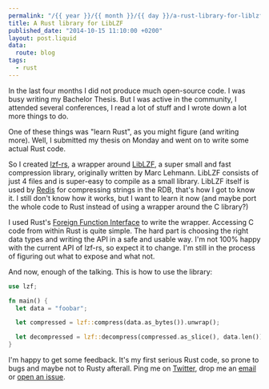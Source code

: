 ```yaml
---
permalink: "/{{ year }}/{{ month }}/{{ day }}/a-rust-library-for-liblzf"
title: A Rust library for LibLZF
published_date: "2014-10-15 11:10:00 +0200"
layout: post.liquid
data:
  route: blog
tags:
  - rust
---
```

In the last four months I did not produce much open-source code. I was busy writing my Bachelor Thesis.
But I was active in the community, I attended several conferences, I read a lot of stuff and I wrote down a lot more things to do.

One of these things was "learn Rust", as you might figure (and writing more).
Well, I submitted my thesis on Monday and went on to write some actual Rust code.

So I created [lzf-rs][], a wrapper around [LibLZF][], a super small and fast compression library, originally written by Marc Lehmann.
LibLZF consists of just 4 files and is super-easy to compile as a small library.
LibLZF itself is used by [Redis](https://github.com/antirez/redis/blob/3c6f9ac37c849c82aebf5b45e895faa6cc80e7be/src/rdb.c#L222) for compressing strings in the RDB,
that's how I got to know it. I still don't know how it works, but I want to learn it now (and maybe port the whole code to Rust instead of using a wrapper around the C library?)

I used Rust's [Foreign Function Interface][ffi] to write the wrapper. Accessing C code from within Rust is quite simple.
The hard part is choosing the right data types and writing the API in a safe and usable way.
I'm not 100% happy with the current API of lzf-rs, so expect it to change.
I'm still in the process of figuring out what to expose and what not.

And now, enough of the talking. This is how to use the library:

~~~rust
use lzf;

fn main() {
  let data = "foobar";

  let compressed = lzf::compress(data.as_bytes()).unwrap();

  let decompressed = lzf::decompress(compressed.as_slice(), data.len()).unwrap();
}
~~~

I'm happy to get some feedback. It's my first serious Rust code, so prone to bugs and maybe not to Rusty afterall.
Ping me on [Twitter][], drop me an [email](mailto:janerik@fnordig.de) or [open an issue](https://github.com/badboy/lzf-rs/issues).

[lzf-rs]: https://github.com/badboy/lzf-rs
[liblzf]: http://software.schmorp.de/pkg/liblzf.html
[ffi]: http://doc.rust-lang.org/guide-ffi.html
[twitter]: https://twitter.com/badboy_
